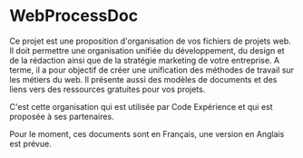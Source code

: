 # WebProcessDoc

Ce projet est une proposition d'organisation de vos fichiers de projets web. Il doit permettre une organisation unifiée du développement, du design et de la rédaction ainsi que de la stratégie marketing de votre entreprise.
A terme, il a pour objectif de créer une unification des méthodes de travail sur les métiers du web.
Il présente aussi des modèles de documents et des liens vers des ressources gratuites pour vos projets.

C'est cette organisation qui est utilisée par Code Expérience et qui est proposée à ses partenaires.

Pour le moment, ces documents sont en Français, une version en Anglais est prévue.
